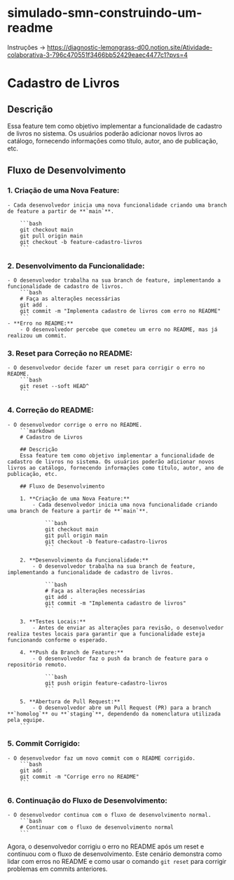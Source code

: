 # simulado-smn-construindo-um-readme
Instruções -> https://diagnostic-lemongrass-d00.notion.site/Atividade-colaborativa-3-796c470551f3466bb52429eaec4477c1?pvs=4


# Cadastro de Livros

## Descrição
Essa feature tem como objetivo implementar a funcionalidade de cadastro de livros no sistema. Os usuários poderão adicionar novos livros ao catálogo, fornecendo informações como título, autor, ano de publicação, etc.

## Fluxo de Desenvolvimento

### 1. **Criação de uma Nova Feature:**
    - Cada desenvolvedor inicia uma nova funcionalidade criando uma branch de feature a partir de **`main`**.

        ```bash
        git checkout main
        git pull origin main
        git checkout -b feature-cadastro-livros
        ```
### 2. **Desenvolvimento da Funcionalidade:**
    - O desenvolvedor trabalha na sua branch de feature, implementando a funcionalidade de cadastro de livros.
        ```bash
        # Faça as alterações necessárias
        git add .
        git commit -m "Implementa cadastro de livros com erro no README"
        ```
    - **Erro no README:**
        - O desenvolvedor percebe que cometeu um erro no README, mas já realizou um commit.
### 3. **Reset para Correção no README:**
    - O desenvolvedor decide fazer um reset para corrigir o erro no README.
        ```bash
        git reset --soft HEAD^
        ```
### 4. **Correção do README:**
    - O desenvolvedor corrige o erro no README.
        ```markdown
        # Cadastro de Livros

        ## Descrição
        Essa feature tem como objetivo implementar a funcionalidade de cadastro de livros no sistema. Os usuários poderão adicionar novos livros ao catálogo, fornecendo informações como título, autor, ano de publicação, etc.

        ## Fluxo de Desenvolvimento

        1. **Criação de uma Nova Feature:**
            - Cada desenvolvedor inicia uma nova funcionalidade criando uma branch de feature a partir de **`main`**.

                ```bash
                git checkout main
                git pull origin main
                git checkout -b feature-cadastro-livros
                ```

        2. **Desenvolvimento da Funcionalidade:**
            - O desenvolvedor trabalha na sua branch de feature, implementando a funcionalidade de cadastro de livros.

                ```bash
                # Faça as alterações necessárias
                git add .
                git commit -m "Implementa cadastro de livros"
                ```

        3. **Testes Locais:**
            - Antes de enviar as alterações para revisão, o desenvolvedor realiza testes locais para garantir que a funcionalidade esteja funcionando conforme o esperado.

        4. **Push da Branch de Feature:**
            - O desenvolvedor faz o push da branch de feature para o repositório remoto.

                ```bash
                git push origin feature-cadastro-livros
                ```

        5. **Abertura de Pull Request:**
            - O desenvolvedor abre um Pull Request (PR) para a branch **`homolog`** ou **`staging`**, dependendo da nomenclatura utilizada pela equipe.
        ```
### 5. **Commit Corrigido:**
    - O desenvolvedor faz um novo commit com o README corrigido.
        ```bash
        git add .
        git commit -m "Corrige erro no README"
        ```
### 6. **Continuação do Fluxo de Desenvolvimento:**
    - O desenvolvedor continua com o fluxo de desenvolvimento normal.
        ```bash
        # Continuar com o fluxo de desenvolvimento normal
        ```
Agora, o desenvolvedor corrigiu o erro no README após um reset e continuou com o fluxo de desenvolvimento. Este cenário demonstra como lidar com erros no README e como usar o comando `git reset` para corrigir problemas em commits anteriores.